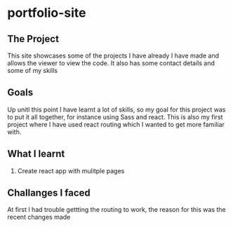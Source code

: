 # portfolio-site

## The Project
This site showcases some of the projects I have already I have made and allows the viewer to view the code. It also has some contact details and some of my skills 

## Goals
Up unitl this point I have learnt a lot of skills, so my goal for this project was to put it all together, for instance using Sass and react. This is also my first project where I have used react routing which I wanted to get more familiar with. 

## What I learnt 
1) Create react app with mulitple pages 


## Challanges I faced 
At first I had trouble gettting the routing to work, the reason for this was the recent changes made 
